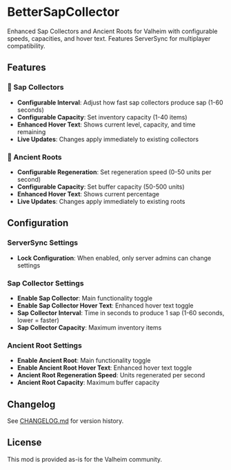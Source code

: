 # BetterSapCollector

Enhanced Sap Collectors and Ancient Roots for Valheim with configurable speeds, capacities, and hover text. Features ServerSync for multiplayer compatibility.

## Features

### 🍯 Sap Collectors

- **Configurable Interval**: Adjust how fast sap collectors produce sap (1-60 seconds)
- **Configurable Capacity**: Set inventory capacity (1-40 items)
- **Enhanced Hover Text**: Shows current level, capacity, and time remaining
- **Live Updates**: Changes apply immediately to existing collectors

### 🌱 Ancient Roots

- **Configurable Regeneration**: Set regeneration speed (0-50 units per second)
- **Configurable Capacity**: Set buffer capacity (50-500 units)
- **Enhanced Hover Text**: Shows current percentage
- **Live Updates**: Changes apply immediately to existing roots

## Configuration

### ServerSync Settings

- **Lock Configuration**: When enabled, only server admins can change settings

### Sap Collector Settings

- **Enable Sap Collector**: Main functionality toggle
- **Enable Sap Collector Hover Text**: Enhanced hover text toggle
- **Sap Collector Interval**: Time in seconds to produce 1 sap (1-60 seconds, lower = faster)
- **Sap Collector Capacity**: Maximum inventory items

### Ancient Root Settings

- **Enable Ancient Root**: Main functionality toggle
- **Enable Ancient Root Hover Text**: Enhanced hover text toggle
- **Ancient Root Regeneration Speed**: Units regenerated per second
- **Ancient Root Capacity**: Maximum buffer capacity

## Changelog

See [CHANGELOG.md](changelog) for version history.

## License

This mod is provided as-is for the Valheim community.
